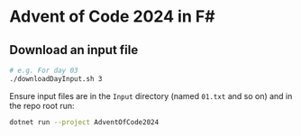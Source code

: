 ﻿# Advent of Code 2024 in F#

## Download an input file

```bash
# e.g. For day 03
./downloadDayInput.sh 3
```

Ensure input files are in the `Input` directory (named `01.txt` and so on) and in the repo root run:
```bash
dotnet run --project AdventOfCode2024
```
